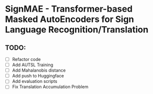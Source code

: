 # SignMAE - Transformer-based Masked AutoEncoders for Sign Language Recognition/Translation

## TODO:
- [ ] Refactor code
- [ ] Add AUTSL Training
- [ ] Add Mahalanobis distance
- [ ] Add push to Huggingface
- [ ] Add evaluation scripts
- [ ] Fix Translation Accumulation Problem